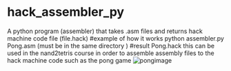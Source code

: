 # hack_assembler_py
A python program (assembler) that takes .asm files and returns hack machine code file (file.hack) 
#example of how it works 
python assembler.py Pong.asm (must be in the same directory )
#result 
Pong.hack 
this can be used in the nand2tetris course in order to assemble assembly files to the hack machine code such as the pong game 
![pongimage](https://github.com/mahmoudbk/hack_assembler_py/assets/67480323/de92e55d-b756-492c-a9b6-4c5fabb3f77d)
